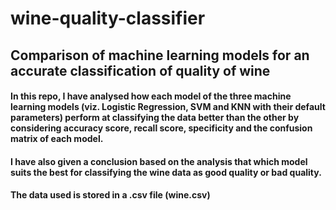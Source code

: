 # wine-quality-classifier
## Comparison of machine learning models for an accurate classification of quality of wine

#### In this repo, I have analysed how each model of the three machine learning models (viz. Logistic Regression, SVM and KNN with their default parameters) perform at classifying the data better than the other by considering accuracy score, recall score, specificity and the confusion matrix of each model.

#### I have also given a conclusion based on the analysis that which model suits the best for classifying the wine data as good quality or bad quality. 

#### The data used is stored in a .csv file (wine.csv)
